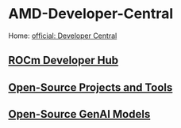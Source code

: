 # AMD-Developer-Central
Home: [official: Developer Central](https://www.amd.com/en/developer.html)

## [ROCm Developer Hub](https://www.amd.com/en/developer/resources/rocm-hub.html)

## [Open-Source Projects and Tools](https://www.amd.com/en/developer/resources/open-source-projects.html)

## [Open-Source GenAI Models](https://www.amd.com/en/developer/resources/open-source-models.html)
